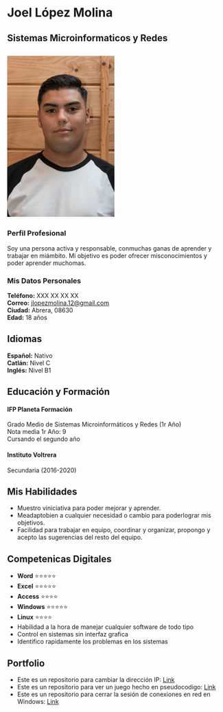 # Joel López Molina
## Sistemas Microinformaticos y Redes
## <html> <img src="foto.jpg" width=250px> </html>
### Perfil Profesional
Soy una persona activa y responsable, conmuchas ganas de aprender y trabajar en miámbito. Mi objetivo es poder ofrecer misconocimientos y poder aprender muchomas.
### Mis Datos Personales   
**Teléfono:** XXX XX XX XX   
**Correo:** jlopezmolina.12@gmail.com  
**Ciudad:** Abrera, 08630  
**Edad:** 18 años  
## Idiomas
**Español:** Nativo  
**Catlán:** Nivel C   
**Inglés:** Nivel B1   
## Educación y Formación   
#### IFP Planeta Formación   
Grado Medio de Sistemas Microinformáticos y Redes (1r Año)  
Nota media 1r Año: 9  
Cursando el segundo año  
#### Instituto Voltrera
Secundaria (2016-2020)  
## Mis Habilidades
- Muestro viniciativa para poder mejorar y aprender.
- Meadaptobien a cualquier necesidad o cambio para poderlograr mis objetivos.
- Facilidad para trabajar en equipo, coordinar y organizar, propongo y acepto las sugerencias del resto del equipo.
## Competenicas Digitales
- **Word** :star::star::star::star::star:
- **Excel** :star::star::star::star::star:
- **Access** :star::star::star::star:
- **Windows** :star::star::star::star::star:
- **Linux** :star::star::star::star:
- Habilidad a la hora de manejar cualquier software de todo tipo
- Control en sistemas sin interfaz grafica
- Identifico rapidamente los problemas en los sistemas
## Portfolio
- Este es un repositorio para cambiar la dirección IP: [Link](jlopezm11.github.io/tree/main/change_ip)
- Este es un repositorio para ver un juego hecho en pseudocodigo: [Link](jlopezm11.github.io/tree/main/game_psint)
- Este es un repositorio para cerrar la sesión de conexiones en red en Windows: [Link](jlopezm11.github.io/tree/main/close_session_win)


